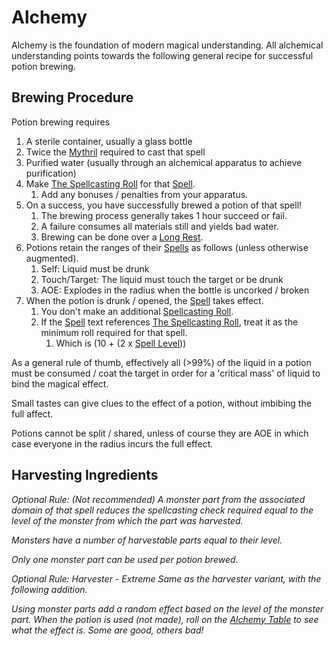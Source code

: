 ---
---

# Alchemy

Alchemy is the foundation of modern magical understanding. All alchemical understanding points towards the following general recipe for successful potion brewing.

## Brewing Procedure

Potion brewing requires 

1. A sterile container, usually a glass bottle
1. Twice the [Mythril](../Mythril.md) required to cast that spell
1. Purified water (usually through an alchemical apparatus to achieve purification) 
1. Make [The Spellcasting Roll](../Spellcasting.md#The%20Spellcasting%20Roll) for that [Spell](../Spells.md).
   1. Add any bonuses / penalties from your apparatus.
1. On a success, you have successfully brewed a potion of that spell! 
   1. The brewing process generally takes 1 hour succeed or fail. 
   1. A failure consumes all materials still and yields bad water.
   1. Brewing can be done over a [Long Rest](../../Game%20Procedures/Resting.md#Long%20Rest).
1. Potions retain the ranges of their [Spells](../Spells.md) as follows (unless otherwise augmented). 
   1. Self: Liquid must be drunk
   1. Touch/Target: The liquid must touch the target or be drunk
   1. AOE: Explodes in the radius when the bottle is uncorked / broken
1. When the potion is drunk / opened, the [Spell](../Spells.md) takes effect. 
   1. You don't make an additional [Spellcasting Roll](../Spellcasting.md#The%20Spellcasting%20Roll).
   1. If the [Spell](../Spells.md) text references [The Spellcasting Roll](../Spellcasting.md#The%20Spellcasting%20Roll), treat it as the minimum roll required for that spell.
      1. Which is (10 + (2 x [Spell Level](../Spell%20Level.md)))

As a general rule of thumb, effectively all (>99%) of the liquid in a potion must be consumed / coat the target in order for a 'critical mass' of liquid to bind the magical effect. 

Small tastes can give clues to the effect of a potion, without imbibing the full affect. 

Potions cannot be split / shared, unless of course they are AOE in which case everyone in the radius incurs the full effect. 

## Harvesting Ingredients

*Optional Rule: (Not recommended)*
*A monster part from the associated domain of that spell reduces the spellcasting check required equal to the level of the monster from which the part was harvested.* 

*Monsters have a number of harvestable parts equal to their level.*

*Only one monster part can be used per potion brewed.*

*Optional Rule: Harvester - Extreme*
*Same as the harvester variant, with the following addition.*

*Using monster parts add a random effect based on the level of the monster part. When the potion is used (not made), roll on the [Alchemy Table](Alchemy%20Table.md) to see what the effect is. Some are good, others bad!*
